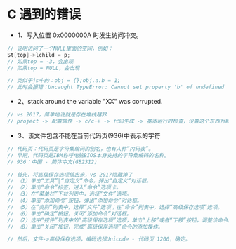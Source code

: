 # C 遇到的错误

- 1、写入位置 0x0000000A 时发生访问冲突。
```c
// 说明访问了一个NULL里面的空间，例如：
St[top]->lchild = p;
// 如果top = -3，会出现
// 如果top = NULL，会出现

// 类似于js中的：obj = {};obj.a.b = 1; 
// 此时会报错：Uncaught TypeError: Cannot set property 'b' of undefined

```

- 2、stack around the variable "XX" was corrupted.
```c
// vs 2017，简单地说就是存在堆栈越界
// project -> 配置属性 -> c/c++ -> 代码生成 -> 基本运行时检查，设置这个东西为默认值
```

- 3、该文件包含不能在当前代码页(936)中表示的字符
```c
// 代码页：代码页是字符集编码的别名，也有人称”内码表”。
// 早期，代码页是IBM称呼电脑BIOS本身支持的字符集编码的名称。 
// 936：中国 - 简体中文(GB2312) 

// 首先，将高级保存选项搞出来，vs 2017隐藏掉了
// （1）单击“工具”|“自定义”命令，弹出“自定义”对话框。
// （2）单击“命令”标签，进入“命令”选项卡。
// （3）在“菜单栏”下拉列表中，选择“文件”选项。
// （4）单击“添加命令”按钮，弹出“添加命令”对话框。
// （5）在“类别”列表中，选择“文件”选项；在“命令”列表中，选择“高级保存选项”选项。
// （6）单击“确定”按钮，关闭“添加命令”对话框。
// （7）选中“控件”列表中的“高级保存选项”选项，单击“上移”或者“下移”按钮，调整该命令的位置。
// （8）单击“关闭”按钮，完成“高级保存选项”命令的添加操作。

// 然后，文件->高级保存选项，编码选择Unicode - 代码页 1200，确定。

```